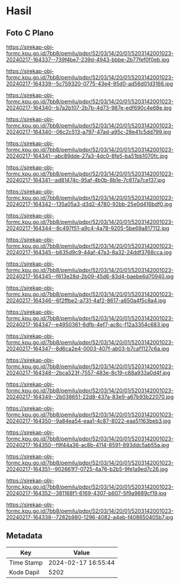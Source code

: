 # Hasil

## Foto C Plano

https://sirekap-obj-formc.kpu.go.id/7bb8/pemilu/pdpr/52/03/14/20/01/5203142001023-20240217-164337--739f4be7-239d-4943-bbbe-2b77fef0f0eb.jpg

https://sirekap-obj-formc.kpu.go.id/7bb8/pemilu/pdpr/52/03/14/20/01/5203142001023-20240217-164339--5c759320-0775-43e4-95d0-ad56d01d3166.jpg

https://sirekap-obj-formc.kpu.go.id/7bb8/pemilu/pdpr/52/03/14/20/01/5203142001023-20240217-164340--b7a2b107-2b7b-4d73-987e-edf690c4e68e.jpg

https://sirekap-obj-formc.kpu.go.id/7bb8/pemilu/pdpr/52/03/14/20/01/5203142001023-20240217-164340--06c2c513-a797-47ad-a95c-28e41c5dd799.jpg

https://sirekap-obj-formc.kpu.go.id/7bb8/pemilu/pdpr/52/03/14/20/01/5203142001023-20240217-164341--abc89dde-27a3-4dc0-8fe5-ba51bb1070fc.jpg

https://sirekap-obj-formc.kpu.go.id/7bb8/pemilu/pdpr/52/03/14/20/01/5203142001023-20240217-164341--ad81474c-95af-4b0b-8b1e-7c617a7ce137.jpg

https://sirekap-obj-formc.kpu.go.id/7bb8/pemilu/pdpr/52/03/14/20/01/5203142001023-20240217-164342--135a05a3-d3d2-4780-92bb-25e0d416bdf0.jpg

https://sirekap-obj-formc.kpu.go.id/7bb8/pemilu/pdpr/52/03/14/20/01/5203142001023-20240217-164344--8c497f51-a9c4-4a78-9205-5be69a817112.jpg

https://sirekap-obj-formc.kpu.go.id/7bb8/pemilu/pdpr/52/03/14/20/01/5203142001023-20240217-164345--b635d9c9-44af-47a3-8a32-24ddf3768cca.jpg

https://sirekap-obj-formc.kpu.go.id/7bb8/pemilu/pdpr/52/03/14/20/01/5203142001023-20240217-164345--f613e28d-2b09-45d6-83d4-baebe6d70940.jpg

https://sirekap-obj-formc.kpu.go.id/7bb8/pemilu/pdpr/52/03/14/20/01/5203142001023-20240217-164346--6f2ffbe2-a731-4af2-8617-a650a4f5c8a4.jpg

https://sirekap-obj-formc.kpu.go.id/7bb8/pemilu/pdpr/52/03/14/20/01/5203142001023-20240217-164347--e4950361-6dfb-4ef7-ac8c-f12a3354c683.jpg

https://sirekap-obj-formc.kpu.go.id/7bb8/pemilu/pdpr/52/03/14/20/01/5203142001023-20240217-164347--8d6ca2e4-0003-407f-ab03-b7caf1127c6a.jpg

https://sirekap-obj-formc.kpu.go.id/7bb8/pemilu/pdpr/52/03/14/20/01/5203142001023-20240217-164348--2bca523f-7557-483e-8c19-c88a933a0d4f.jpg

https://sirekap-obj-formc.kpu.go.id/7bb8/pemilu/pdpr/52/03/14/20/01/5203142001023-20240217-164349--2b038651-22d8-437a-83e9-a67b93b22070.jpg

https://sirekap-obj-formc.kpu.go.id/7bb8/pemilu/pdpr/52/03/14/20/01/5203142001023-20240217-164350--9a84ea54-eaa1-4c87-8022-eaa51163beb3.jpg

https://sirekap-obj-formc.kpu.go.id/7bb8/pemilu/pdpr/52/03/14/20/01/5203142001023-20240217-164350--f9f44a36-ac8b-4114-8591-893ddc5ab55a.jpg

https://sirekap-obj-formc.kpu.go.id/7bb8/pemilu/pdpr/52/03/14/20/01/5203142001023-20240217-164351--902661f7-0725-4a76-b2b5-9fe1a9ed7c26.jpg

https://sirekap-obj-formc.kpu.go.id/7bb8/pemilu/pdpr/52/03/14/20/01/5203142001023-20240217-164352--381168f1-6169-4307-b607-5f9a9889cf19.jpg

https://sirekap-obj-formc.kpu.go.id/7bb8/pemilu/pdpr/52/03/14/20/01/5203142001023-20240217-164338--7282b980-1296-4082-a4eb-f408650405b7.jpg


## Metadata

| Key        | Value               |
| ---------- | ------------------- |
| Time Stamp | 2024-02-17 16:55:44 |
| Kode Dapil | 5202                |



